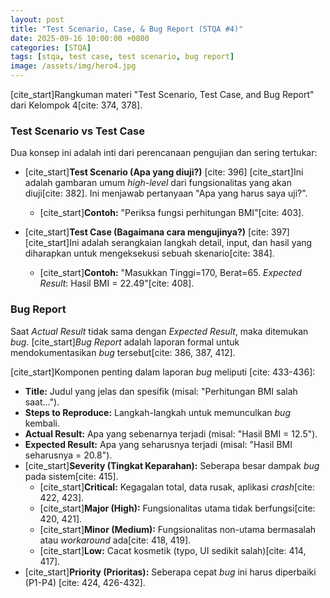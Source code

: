 ```yaml
---
layout: post
title: "Test Scenario, Case, & Bug Report (STQA #4)"
date: 2025-09-16 10:00:00 +0800
categories: [STQA]
tags: [stqa, test case, test scenario, bug report]
image: /assets/img/hero4.jpg
---
```


[cite_start]Rangkuman materi "Test Scenario, Test Case, and Bug Report" dari Kelompok 4[cite: 374, 378].

### Test Scenario vs Test Case

Dua konsep ini adalah inti dari perencanaan pengujian dan sering tertukar:

* [cite_start]**Test Scenario (Apa yang diuji?)** [cite: 396]
    [cite_start]Ini adalah gambaran umum *high-level* dari fungsionalitas yang akan diuji[cite: 382]. Ini menjawab pertanyaan "Apa yang harus saya uji?".
    * [cite_start]**Contoh:** "Periksa fungsi perhitungan BMI"[cite: 403].

* [cite_start]**Test Case (Bagaimana cara mengujinya?)** [cite: 397]
    [cite_start]Ini adalah serangkaian langkah detail, input, dan hasil yang diharapkan untuk mengeksekusi sebuah skenario[cite: 384].
    * [cite_start]**Contoh:** "Masukkan Tinggi=170, Berat=65. *Expected Result*: Hasil BMI = 22.49"[cite: 408].

### Bug Report

Saat *Actual Result* tidak sama dengan *Expected Result*, maka ditemukan *bug*. [cite_start]*Bug Report* adalah laporan formal untuk mendokumentasikan *bug* tersebut[cite: 386, 387, 412].

[cite_start]Komponen penting dalam laporan *bug* meliputi [cite: 433-436]:
* **Title:** Judul yang jelas dan spesifik (misal: "Perhitungan BMI salah saat...").
* **Steps to Reproduce:** Langkah-langkah untuk memunculkan *bug* kembali.
* **Actual Result:** Apa yang sebenarnya terjadi (misal: "Hasil BMI = 12.5").
* **Expected Result:** Apa yang seharusnya terjadi (misal: "Hasil BMI seharusnya = 20.8").
* [cite_start]**Severity (Tingkat Keparahan):** Seberapa besar dampak *bug* pada sistem[cite: 415].
    * [cite_start]**Critical:** Kegagalan total, data rusak, aplikasi *crash*[cite: 422, 423].
    * [cite_start]**Major (High):** Fungsionalitas utama tidak berfungsi[cite: 420, 421].
    * [cite_start]**Minor (Medium):** Fungsionalitas non-utama bermasalah atau *workaround* ada[cite: 418, 419].
    * [cite_start]**Low:** Cacat kosmetik (typo, UI sedikit salah)[cite: 414, 417].
* [cite_start]**Priority (Prioritas):** Seberapa cepat *bug* ini harus diperbaiki (P1-P4) [cite: 424, 426-432].
